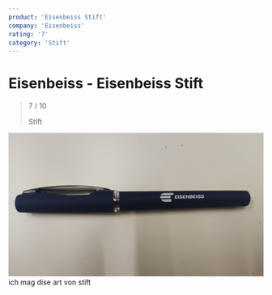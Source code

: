 ```yaml
---
product: 'Eisenbeiss Stift'
company: 'Eisenbeiss'
rating: '7'
category: 'Stift'
---
```


# Eisenbeiss - Eisenbeiss Stift
>
> 7 / 10
>
> Stift

![Eisenbeiss Stift](./assets/eisenbeiss-eisenbeiss-stift-a447b253-e55e-4690-9efd-3c9e83af25b0.jpg)
ich mag dise art von stift
